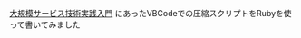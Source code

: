 [大規模サービス技術実践入門](https://www.amazon.co.jp/Web%E9%96%8B%E7%99%BA%E8%80%85%E3%81%AE%E3%81%9F%E3%82%81%E3%81%AE-%E5%A4%A7%E8%A6%8F%E6%A8%A1%E3%82%B5%E3%83%BC%E3%83%93%E3%82%B9%E6%8A%80%E8%A1%93%E5%85%A5%E9%96%80-%E2%80%95%E3%83%87%E3%83%BC%E3%82%BF%E6%A7%8B%E9%80%A0%E3%80%81%E3%83%A1%E3%83%A2%E3%83%AA%E3%80%81OS%E3%80%81DB%E3%80%81%E3%82%B5%E3%83%BC%E3%83%90-PRESS-plus%E3%82%B7%E3%83%AA%E3%83%BC%E3%82%BA/dp/4774143073)
にあったVBCodeでの圧縮スクリプトをRubyを使って書いてみました